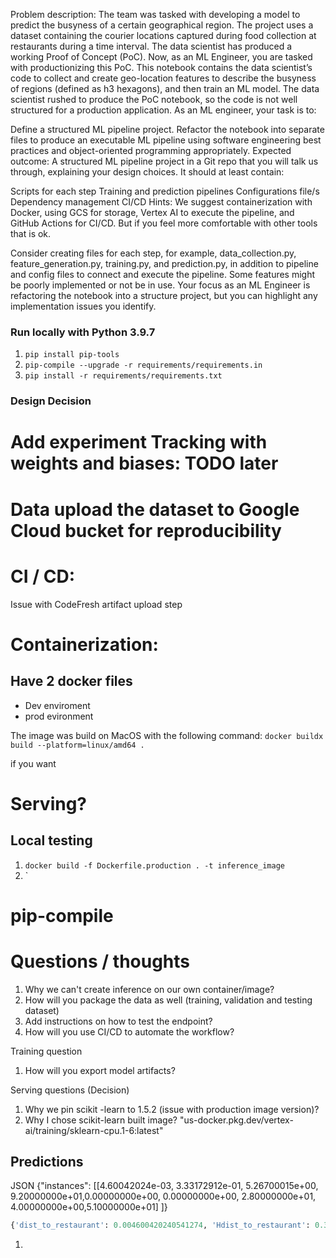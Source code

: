 Problem description: The team was tasked with developing a model to predict the busyness of a certain geographical region. The project uses a dataset containing the courier locations captured during food collection at restaurants during a time interval. The data scientist has produced a working Proof of Concept (PoC). Now, as an ML Engineer, you are tasked with productionizing this PoC. This notebook contains the data scientist’s code to collect and create geo-location features to describe the busyness of regions (defined as h3 hexagons), and then train an ML model. The data scientist rushed to produce the PoC notebook, so the code is not well structured for a production application. As an ML engineer, your task is to:

Define a structured ML pipeline project.
Refactor the notebook into separate files to produce an executable ML pipeline using software engineering best practices and object-oriented programming appropriately.
Expected outcome: A structured ML pipeline project in a Git repo that you will talk us through, explaining your design choices. It should at least contain:

Scripts for each step
Training and prediction pipelines
Configurations file/s
Dependency management
CI/CD
Hints: We suggest containerization with Docker, using GCS for storage, Vertex AI to execute the pipeline, and GitHub Actions for CI/CD. But if you feel more comfortable with other tools that is ok.

Consider creating files for each step, for example, data_collection.py, feature_generation.py, training.py, and prediction.py, in addition to pipeline and config files to connect and execute the pipeline. Some features might be poorly implemented or not be in use. Your focus as an ML Engineer is refactoring the notebook into a structure project, but you can highlight any implementation issues you identify.



### Run locally with Python 3.9.7
1. `pip install pip-tools`
2. `pip-compile --upgrade -r requirements/requirements.in`
3. `pip install -r requirements/requirements.txt`

### Design Decision


# Add experiment Tracking with weights and biases: TODO later

# Data upload the dataset to Google Cloud bucket for reproducibility


# CI / CD:
Issue with CodeFresh artifact upload step




# Containerization: 
## Have 2 docker files
- Dev enviroment 
- prod evironment
<!--  -->
The image was build on MacOS with the following command: `docker buildx build --platform=linux/amd64 .`

if you want 

# Serving? 
<!-- How will we access the predcitions -->
<!-- What will be the considered the input to the model -->

## Local testing 
1. `docker build -f Dockerfile.production . -t inference_image`
2. `




# pip-compile



# Questions / thoughts



1. Why we can't create inference on our own container/image?
2. How will you package the data as well (training, validation and testing dataset)
3. Add instructions on how to test the endpoint?
4. How will you use CI/CD to automate the workflow?


Training question
1. How will you export model artifacts?


Serving questions (Decision)
1. Why we pin scikit -learn to 1.5.2 (issue with production image version)? 
2. Why I chose scikit-learn built image?
    "us-docker.pkg.dev/vertex-ai/training/sklearn-cpu.1-6:latest"


## Predictions

JSON
{"instances": [[4.60042024e-03, 3.33172912e-01, 5.26700015e+00, 9.20000000e+01,0.00000000e+00, 0.00000000e+00, 2.80000000e+01, 4.00000000e+00,5.10000000e+01] ]}

```python
{'dist_to_restaurant': 0.004600420240541274, 'Hdist_to_restaurant': 0.3331729124701994, 'avg_Hdist_to_restaurants': 5.2670001515392695, 'date_day_number': 92.0, 'restaurant_id': 0.0, 'Five_Clusters_embedding': 0.0, 'h3_index': 28.0, 'date_hour_number': 4.0, 'restaurants_per_index': 51.0}
```


1. 